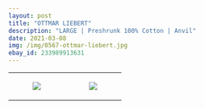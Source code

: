 ```yaml
---
layout: post
title: "OTTMAR LIEBERT"
description: "LARGE | Preshrunk 100% Cotton | Anvil"
date: 2021-03-08
img: /img/0567-ottmar-liebert.jpg
ebay_id: 233989913631
---
```




<table style="width:100%;"><tr><td style="vertical-align:top;">
      <figure class="tmblr-full" data-orig-height="2048" data-orig-width="1365" data-orig-src="https://concertshirts.netlify.app/shirts/0567/0567-01.jpg"><img src="https://64.media.tumblr.com/7e47261560cd65da496e15ff3f72b8df/f78ade80837dbc05-5e/s540x810/692929d47d54cc82c3b7d801355e27bc8b02ca05.jpg" data-orig-height="2048" data-orig-width="1365" data-orig-src="https://concertshirts.netlify.app/shirts/0567/0567-01.jpg"/></figure></td>
    <td style="vertical-align:top;">
      <figure class="tmblr-full" data-orig-height="2048" data-orig-width="1365" data-orig-src="https://concertshirts.netlify.app/shirts/0567/0567-02.jpg"><img src="https://64.media.tumblr.com/96e4bbf2459a07e1df904b8d1b398a21/f78ade80837dbc05-d1/s540x810/70fbda543dd9198279759391909c411a4fe0a873.jpg" data-orig-height="2048" data-orig-width="1365" data-orig-src="https://concertshirts.netlify.app/shirts/0567/0567-02.jpg"/></figure></td>
  </tr></table>
